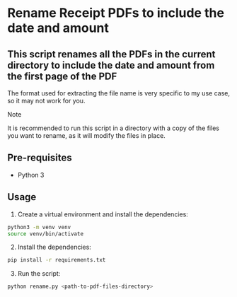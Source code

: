 # Rename Receipt PDFs to include the date and amount

## This script renames all the PDFs in the current directory to include the date and amount from the first page of the PDF

The format used for extracting the file name is very specific to my use case, so it may not work for you.

> [!note]
> It is recommended to run this script in a directory with a copy of the files you want to rename, as it will modify the files in place.

## Pre-requisites

- Python 3

## Usage

1. Create a virtual environment and install the dependencies:

```bash
python3 -m venv venv
source venv/bin/activate
```

2. Install the dependencies:

```bash
pip install -r requirements.txt
```

3. Run the script:

```bash
python rename.py <path-to-pdf-files-directory>
```
